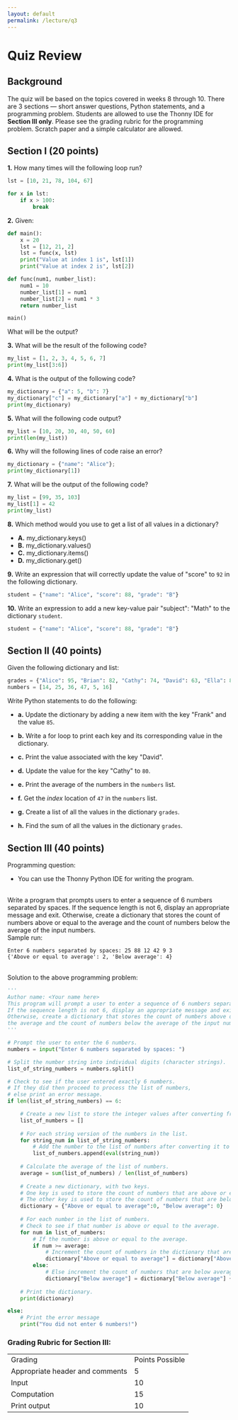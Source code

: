 ```yaml
---
layout: default
permalink: /lecture/q3
---
```


# Quiz Review 

## Background 
The quiz will be based on the topics covered in weeks 8 through 10. There are 3 sections — short answer questions, Python statements, and a programming problem. Students are allowed to use the Thonny IDE for __Section III only__. Please see the grading rubric for the programming problem. Scratch paper and a simple calculator are allowed.


## Section I (20 points)

**1.** How many times will the following loop run?

```python
lst = [10, 21, 78, 104, 67]

for x in lst:
    if x > 100:
        break
```



**2.** Given:

```python
def main():
    x = 20
    lst = [12, 21, 2]
    lst = func(x, lst)
    print("Value at index 1 is", lst[1])
    print("Value at index 2 is", lst[2])

def func(num1, number_list):
    num1 = 10
    number_list[1] = num1
    number_list[2] = num1 * 3
    return number_list

main()
```

What will be the output?


**3.** What will be the result of the following code?

```python
my_list = [1, 2, 3, 4, 5, 6, 7]
print(my_list[3:6])
```


**4.** What is the output of the following code?

```python
my_dictionary = {"a": 5, "b": 7}
my_dictionary["c"] = my_dictionary["a"] + my_dictionary["b"]
print(my_dictionary)
```


**5.** What will the following code output?

```python
my_list = [10, 20, 30, 40, 50, 60]
print(len(my_list))
```


**6.** Why will the following lines of code raise an error?
 
```python
my_dictionary = {"name": "Alice"}; 
print(my_dictionary[1])
```

**7.** What will be the output of the following code?

```python
my_list = [99, 35, 103]
my_list[1] = 42
print(my_list)
```



**8.** Which method would you use to get a list of all values in a dictionary?

* **A.** my_dictionary.keys()
* **B.** my_dictionary.values()
* **C.** my_dictionary.items()
* **D.** my_dictionary.get()


**9.** Write an expression that will correctly update the value of "score" to `92` in the following dictionary.

```python
student = {"name": "Alice", "score": 88, "grade": "B"}
```


**10.** Write an expression to add a new key-value pair "subject": "Math" to the dictionary `student`.

```python
student = {"name": "Alice", "score": 88, "grade": "B"}
```



## Section II (40 points)

Given the following dictionary and list:

```python
grades = {"Alice": 95, "Brian": 82, "Cathy": 74, "David": 63, "Ella": 88}
numbers = [14, 25, 36, 47, 5, 16]
```

Write Python statements to do the following:

* **a.** Update the dictionary by adding a new item with the key "Frank" and the value `85`.

* **b.** Write a for loop to print each key and its corresponding value in the dictionary.

* **c.** Print the value associated with the key "David".

* **d.** Update the value for the key "Cathy" to `80`.

* **e.** Print the average of the numbers in the `numbers` list.

* **f.** Get the _index_ location of `47` in the `numbers` list.

* **g.** Create a list of all the values in the dictionary `grades`.

* **h.** Find the sum of all the values in the dictionary `grades`.


## Section III (40 points)

Programming question:
* You can use the Thonny Python IDE for writing the program.

<br />
Write a program that prompts users to enter a sequence of 6 numbers separated by spaces. If the sequence length is not 6, display an appropriate message and exit.  Otherwise, create a dictionary that stores the count of numbers above or equal to the average and the count of numbers below the average of the input numbers.

<br />
Sample run:

```
Enter 6 numbers separated by spaces: 25 88 12 42 9 3
{'Above or equal to average': 2, 'Below average': 4}
```


<br />
Solution to the above programming problem:

```python
''' 
Author name: <Your name here>
This program will prompt a user to enter a sequence of 6 numbers separated by spaces.
If the sequence length is not 6, display an appropriate message and exit.
Otherwise, create a dictionary that stores the count of numbers above or equal to
the average and the count of numbers below the average of the input numbers.
'''

# Prompt the user to enter the 6 numbers.
numbers = input("Enter 6 numbers separated by spaces: ")

# Split the number string into individual digits (character strings).
list_of_string_numbers = numbers.split()

# Check to see if the user entered exactly 6 numbers.
# If they did then proceed to process the list of numbers,
# else print an error message.
if len(list_of_string_numbers) == 6:

    # Create a new list to store the integer values after converting from string digits.
    list_of_numbers = []
    
    # For each string version of the numbers in the list.
    for string_num in list_of_string_numbers:
        # Add the number to the list of numbers after converting it to an integer.
        list_of_numbers.append(eval(string_num))
        
    # Calculate the average of the list of numbers.
    average = sum(list_of_numbers) / len(list_of_numbers)
    
    # Create a new dictionary, with two keys.
    # One key is used to store the count of numbers that are above or equal to the average.
    # The other key is used to store the count of numbers that are below average.
    dictionary = {"Above or equal to average":0, "Below average": 0}
    
    # For each number in the list of numbers.
    # Check to see if that number is above or equal to the average. 
    for num in list_of_numbers:
        # If the number is above or equal to the average.
        if num >= average:
            # Increment the count of numbers in the dictionary that are above or equal to the average.
            dictionary["Above or equal to average"] = dictionary["Above or equal to average"] + 1
        else:
            # Else increment the count of numbers that are below average.
            dictionary["Below average"] = dictionary["Below average"] + 1
    
    # Print the dictionary.
    print(dictionary)

else:
    # Print the error message 
    print("You did not enter 6 numbers!")   

```



### Grading Rubric for Section III:

<table>
    <tr>
        <td>Grading</td>
        <td>Points Possible</td>
    </tr>
    <tr>
        <td>Appropriate header and comments</td>
        <td>5</td>
    </tr>
    <tr>
        <td>Input</td>
        <td>10</td>
    </tr>
    <tr>
        <td>Computation</td>
        <td>15</td>
    </tr>
    <tr>
        <td>Print output</td>
        <td>10</td>
    </tr>
</table>
  